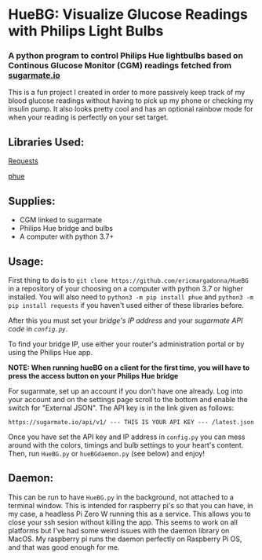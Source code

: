# HueBG: Visualize Glucose Readings with Philips Light Bulbs
 ### A python program to control Philips Hue lightbulbs based on Continous Glucose Monitor (CGM) readings fetched from [sugarmate.io](https://sugarmate.io)

This is a fun project I created in order to more passively keep track of my blood glucose readings without having to pick up my phone or checking my insulin pump. It also looks pretty cool and has an optional rainbow mode for when your reading is perfectly on your set target.

## Libraries Used:
[Requests](https://docs.python-requests.org/en/master/)

[phue](https://github.com/studioimaginaire/phue)

## Supplies:
- CGM linked to sugarmate
- Philips Hue bridge and bulbs
- A computer with python 3.7+

## Usage:
First thing to do is to `git clone https://github.com/ericmargadonna/HueBG` in a repository of your choosing on a computer with python 3.7 or higher installed. You will also need to `python3 -m pip install phue` and `python3 -m pip install requests` if you haven't used either of these libraries before. 

After this you must set your *bridge's IP address* and your *sugarmate API code* in *`config.py`*.

To find your bridge IP, use either your router's administration portal or by using the Philips Hue app.

**NOTE: When running hueBG on a client for the first time, you will have to press the access button on your Philips Hue bridge**

For sugarmate, set up an account if you don't have one already. 
Log into your account and on the settings page scroll to the bottom and enable the switch for "External JSON". 
The API key is in the link given as follows:

`https://sugarmate.io/api/v1/ --- THIS IS YOUR API KEY --- /latest.json`

Once you have set the API key and IP address in `config.py` you can mess around with the colors, timings and bulb settings to your heart's content. 
Then, run `HueBG.py` or `hueBGdaemon.py` (see below) and enjoy!


## Daemon:
This can be run to have `HueBG.py` in the background, not attached to a terminal window. This is intended for raspberry pi's so that you can have, in my case, a headless Pi Zero W running this as a service. This allows you to close your ssh sesion without killing the app. This seems to work on all platforms but I've had some weird issues with the daemon library on MacOS. My raspberry pi runs the daemon perfectly on Raspberry Pi OS, and that was good enough for me. 
